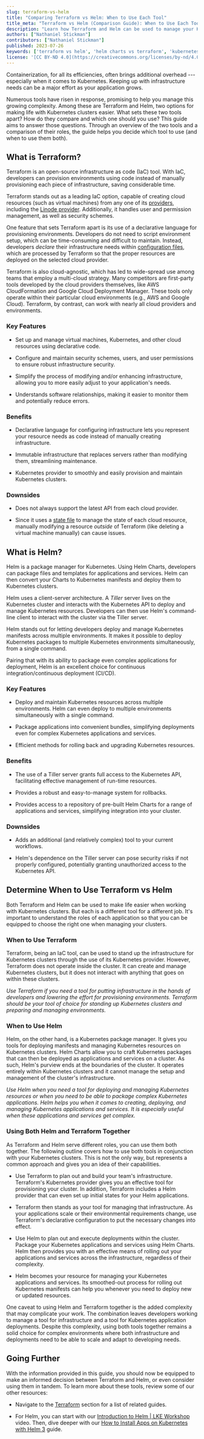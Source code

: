```yaml
---
slug: terraform-vs-helm
title: "Comparing Terraform vs Helm: When to Use Each Tool"
title_meta: "Terraform vs Helm (Comparison Guide): When to Use Each Tool"
description: "Learn how Terraform and Helm can be used to manage your Kubernetes clusters, including the benefits (and downsides) of each and when to use each tool."
authors: ["Nathaniel Stickman"]
contributors: ["Nathaniel Stickman"]
published: 2023-07-26
keywords: ['terraform vs helm', 'helm charts vs terraform', 'kubernetes helm vs terraform']
license: '[CC BY-ND 4.0](https://creativecommons.org/licenses/by-nd/4.0)'
---
```


Containerization, for all its efficiencies, often brings additional overhead --- especially when it comes to Kubernetes. Keeping up with infrastructure needs can be a major effort as your application grows.

Numerous tools have risen in response, promising to help you manage this growing complexity. Among these are Terraform and Helm, two options for making life with Kubernetes clusters easier. What sets these two tools apart? How do they compare and which one should you use? This guide aims to answer those questions. Through an overview of the two tools and a comparison of their roles, the guide helps you decide which tool to use (and when to use them both).

## What is Terraform?

Terraform is an open-source infrastructure as code (IaC) tool. With IaC, developers can provision environments using code instead of manually provisioning each piece of infrastructure, saving considerable time.

Terraform stands out as a leading IaC option, capable of creating cloud resources (such as virtual machines) from any one of its [providers](https://registry.terraform.io/browse/providers), including the [Linode provider](https://registry.terraform.io/providers/linode/linode/latest/docs). Additionally, it handles user and permission management, as well as security schemes.

One feature that sets Terraform apart is its use of a declarative language for provisioning environments. Developers do not need to script environment setup, which can be time-consuming and difficult to maintain. Instead, developers *declare* their infrastructure needs within [configuration files](https://developer.hashicorp.com/terraform/language/syntax/configuration), which are processed by Terraform so that the proper resources are deployed on the selected cloud provider.

Terraform is also cloud-agnostic, which has led to wide-spread use among teams that employ a multi-cloud strategy. Many competitors are first-party tools developed by the cloud providers themselves, like AWS CloudFormation and Google Cloud Deployment Manager. These tools only operate within their particular cloud environments (e.g., AWS and Google Cloud). Terraform, by contrast, can work with nearly all cloud providers and environments.

### Key Features

-   Set up and manage virtual machines, Kubernetes, and other cloud resources using declarative code.

-   Configure and maintain security schemes, users, and user permissions to ensure robust infrastructure security.

-   Simplify the process of modifying and/or enhancing infrastructure, allowing you to more easily adjust to your application's needs.

-   Understands software relationships, making it easier to monitor them and potentially reduce errors.

### Benefits

-   Declarative language for configuring infrastructure lets you represent your resource needs as code instead of manually creating infrastructure.

-   Immutable infrastructure that replaces servers rather than modifying them, streamlining maintenance.

-   Kubernetes provider to smoothly and easily provision and maintain Kubernetes clusters.

### Downsides

-   Does not always support the latest API from each cloud provider.

-   Since it uses a [state file](https://developer.hashicorp.com/terraform/language/state) to manage the state of each cloud resource, manually modifying a resource _outside_ of Terraform (like deleting a virtual machine manually) can cause issues.

## What is Helm?

Helm is a package manager for Kubernetes. Using Helm Charts, developers can package files and templates for applications and services. Helm can then convert your Charts to Kubernetes manifests and deploy them to Kubernetes clusters.

Helm uses a client-server architecture. A *Tiller* server lives on the Kubernetes cluster and interacts with the Kubernetes API to deploy and manage Kubernetes resources. Developers can then use Helm's command-line client to interact with the cluster via the Tiller server.

Helm stands out for letting developers deploy and manage Kubernetes manifests across multiple environments. It makes it possible to deploy Kubernetes packages to multiple Kubernetes environments simultaneously, from a single command.

Pairing that with its ability to package even complex applications for deployment, Helm is an excellent choice for continuous integration/continuous deployment (CI/CD).

### Key Features

-   Deploy and maintain Kubernetes resources across multiple environments. Helm can even deploy to multiple environments simultaneously with a single command.

-   Package applications into convenient bundles, simplifying deployments even for complex Kubernetes applications and services.

-   Efficient methods for rolling back and upgrading Kubernetes resources.

### Benefits

-   The use of a Tiller server grants full access to the Kubernetes API, facilitating effective management of run-time resources.

-   Provides a robust and easy-to-manage system for rollbacks.

-   Provides access to a repository of pre-built Helm Charts for a range of applications and services, simplifying integration into your cluster.

### Downsides

-   Adds an additional (and relatively complex) tool to your current workflows.

-   Helm's dependence on the Tiller server can pose security risks if not properly configured, potentially granting unauthorized access to the Kubernetes API.

## Determine When to Use Terraform vs Helm

Both Terraform and Helm can be used to make life easier when working with Kubernetes clusters. But each is a different tool for a different job. It's important to understand the roles of each application so that you can be equipped to choose the right one when managing your clusters.

### When to Use Terraform

Terraform, being an IaC tool, can be used to stand up the infrastructure for Kubernetes clusters through the use of its Kubernetes provider. However, Terraform does not operate inside the cluster. It can create and manage Kubernetes clusters, but it does not interact with anything that goes on within these clusters.

*Use Terraform if you need a tool for putting infrastructure in the hands of developers and lowering the effort for provisioning environments. Terraform should be your tool of choice for standing up Kubernetes clusters and preparing and managing environments.*

### When to Use Helm

Helm, on the other hand, is a Kubernetes package manager. It gives you tools for deploying manifests and managing Kubernetes resources on Kubernetes clusters. Helm Charts allow you to craft Kubernetes packages that can then be deployed as applications and services on a cluster. As such, Helm's purview ends at the boundaries of the cluster. It operates entirely within Kubernetes clusters and it cannot manage the setup and management of the cluster's infrastructure.

*Use Helm when you need a tool for deploying and managing Kubernetes resources or when you need to be able to package complex Kubernetes applications. Helm helps you when it comes to creating, deploying, and managing Kubernetes applications and services. It is especially useful when these applications and services get complex.*

### Using Both Helm and Terraform Together

As Terraform and Helm serve different roles, you can use them both together. The following outline covers how to use both tools in conjunction with your Kubernetes clusters. This is not the only way, but represents a common approach and gives you an idea of their capabilities.

-   Use Terraform to plan out and build your team's infrastructure. Terraform's Kubernetes provider gives you an effective tool for provisioning your cluster. In addition, Terraform includes a Helm provider that can even set up initial states for your Helm applications.

-   Terraform then stands as your tool for managing that infrastructure. As your applications scale or their environmental requirements change, use Terraform's declarative configuration to put the necessary changes into effect.

-   Use Helm to plan out and execute deployments within the cluster. Package your Kubernetes applications and services using Helm Charts. Helm then provides you with an effective means of rolling out your applications and services across the infrastructure, regardless of their complexity.

-   Helm becomes your resource for managing your Kubernetes applications and services. Its smoothed-out process for rolling out Kubernetes manifests can help you whenever you need to deploy new or updated resources.

One caveat to using Helm and Terraform together is the added complexity that may complicate your work. The combination leaves developers working to manage a tool for infrastructure and a tool for Kubernetes application deployments. Despite this complexity, using both tools together remains a solid choice for complex environments where both infrastructure and deployments need to be able to scale and adapt to developing needs.

## Going Further

With the information provided in this guide, you should now be equipped to make an informed decision between Terraform and Helm, or even consider using them in tandem. To learn more about these tools, review some of our other resources:

-   Navigate to the [Terraform](/docs/guides/applications/configuration-management/terraform/) section for a list of related guides.

-   For Helm, you can start with our [Introduction to Helm | LKE Workshop](https://www.linode.com/content/introduction-to-helm-lke-workshop-with-jerome-petazzoni/) video. Then, dive deeper with our [How to Install Apps on Kubernetes with Helm 3](/docs/guides/how-to-install-apps-on-kubernetes-with-helm-3/) guide.